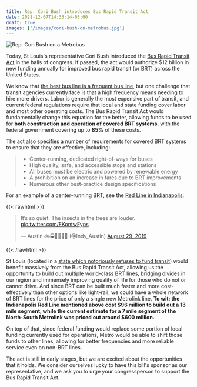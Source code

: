 ```yaml
---
title: Rep. Cori Bush introduces Bus Rapid Transit Act
date: 2021-12-07T14:33:14-05:00
draft: true
images: ['/images/cori-bush-on-metrobus.jpg']
---
```


![Rep. Cori Bush on a Metrobus](/images/cori-bush-on-metrobus.jpg)

Today, St Louis's representative Cori Bush introduced the [Bus Rapid Transit Act](/link-to-come) in the halls of congress. If passed, the act would authorize $12 billion in new funding annually for improved bus rapid transit (or BRT) across the United States. 

We know that [the best bus line is a frequent bus line](/rider-info/frequencies), but one challenge that transit agencies currently face is that a high frequency means needing to hire more drivers. Labor is generally the most expensive part of transit, and current federal regulations require that local and state funding cover labor and most other operating costs. The Bus Rapid Transit Act would fundamentally change this equation for the better, allowing funds to be used for **both construction and operation of covered BRT systems**, with the federal government covering up to **85%** of these costs. 

The act also specifies a number of requirements for covered BRT systems to ensure that they are effective, including:
> - Center-running, dedicated right-of-ways for buses
> - High quality, safe, and accessible stops and stations
> - All buses must be electric and powered by renewable energy
> - A prohibition on an increase in fares due to BRT improvements
> - Numerous other best-practice design specifications

For an example of a center-running BRT, see the [Red Line in Indianapolis](https://thefoxandthecity.com/articles/riding-the-red-line-indianapolis-americas-new-brt-gold-standard):

{{< rawhtml >}}
<blockquote class="twitter-tweet"><p lang="en" dir="ltr">It’s so quiet. The insects in the trees are louder. <a href="https://t.co/FKontwFyps">pic.twitter.com/FKontwFyps</a></p>&mdash; Austin 🚲🚍🚊🌆🏳️‍🌈 (@Indy_Austin) <a href="https://twitter.com/Indy_Austin/status/1167185026284474370?ref_src=twsrc%5Etfw">August 29, 2019</a></blockquote> <script async src="https://platform.twitter.com/widgets.js" charset="utf-8"></script> 
{{< /rawhtml >}}


St Louis (located in a [state which notoriously refuses to fund transit](https://ridesmts.org/transit-funding/)) would benefit massively from the Bus Rapid Transit Act, allowing us the opportunity to build out multiple world-class BRT lines, bridging divides in our region and immensely improving quality of life for those who do not or cannot drive. And since BRT can be built much faster and more cost-effectively than other options like light-rail, we could have a whole network of BRT lines for the price of only a single new Metrolink line. **To wit: the Indianapolis Red Line mentioned above cost $96 million to build out a 13 mile segment, while the current estimate for a 7 mile segment of the North-South Metrolink was priced out around $600 million.**

On top of that, since federal funding would replace some portion of local funding currently used for operations, Metro would be able to shift those funds to other lines, allowing for better frequencies and more reliable service even on non-BRT lines.

The act is still in early stages, but we are excited about the opportunities that it holds. We consider ourselves lucky to have this bill's sponsor as our representative, and we ask you to urge your congressperson to support the Bus Rapid Transit Act.